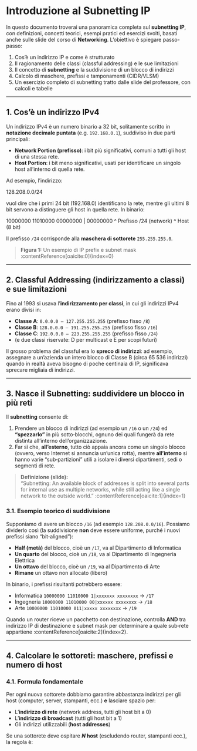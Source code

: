 # Introduzione al Subnetting IP

In questo documento troverai una panoramica completa sul **subnetting IP**, con definizioni, concetti teorici, esempi pratici ed esercizi svolti, basati anche sulle slide del corso di **Networking**. L’obiettivo è spiegare passo-passo:
1. Cos’è un indirizzo IP e come è strutturato
2. Il ragionamento delle classi (classful addressing) e le sue limitazioni
3. Il concetto di **subnetting** e la suddivisione di un blocco di indirizzi
4. Calcolo di maschere, prefissi e tamponamenti (CIDR/VLSM)
5. Un esercizio completo di subnetting tratto dalle slide del professore, con calcoli e tabelle

---

## 1. Cos’è un indirizzo IPv4

Un indirizzo IPv4 è un numero binario a 32 bit, solitamente scritto in **notazione decimale puntata** (e.g. `192.168.0.1`), suddiviso in due parti principali:

- **Network Portion (prefisso)**: i bit più significativi, comuni a tutti gli host di una stessa rete.
- **Host Portion**: i bit meno significativi, usati per identificare un singolo host all’interno di quella rete.

Ad esempio, l’indirizzo:

128.208.0.0/24

vuol dire che i primi 24 bit (192.168.0) identificano la rete, mentre gli ultimi 8 bit servono a distinguere gli host in quella rete. In binario:

10000000 11010000 00000000 | 00000000
^ Prefisso /24 (network) ^ Host (8 bit)


Il prefisso `/24` corrisponde alla **maschera di sottorete** `255.255.255.0`.

> **Figura 1:** Un esempio di IP prefix e subnet mask :contentReference[oaicite:0]{index=0}

---

## 2. Classful Addressing (indirizzamento a classi) e sue limitazioni

Fino al 1993 si usava l’**indirizzamento per classi**, in cui gli indirizzi IPv4 erano divisi in:
- **Classe A**: `0.0.0.0 – 127.255.255.255` (prefisso fisso `/8`)
- **Classe B**: `128.0.0.0 – 191.255.255.255` (prefisso fisso `/16`)
- **Classe C**: `192.0.0.0 – 223.255.255.255` (prefisso fisso `/24`)
- (e due classi riservate: D per multicast e E per scopi futuri)

Il grosso problema del classful era lo **spreco di indirizzi**: ad esempio, assegnare a un’azienda un intero blocco di Classe B (circa 65 536 indirizzi) quando in realtà aveva bisogno di poche centinaia di IP, significava sprecare migliaia di indirizzi.

---

## 3. Nasce il Subnetting: suddividere un blocco in più reti

Il **subnetting** consente di:
1. Prendere un blocco di indirizzi (ad esempio un `/16` o un `/24`) ed **“spezzarlo”** in più sotto‐blocchi, ognuno dei quali fungerà da rete distinta all’interno dell’organizzazione.
2. Far sì che, **all’esterno**, tutto ciò appaia ancora come un singolo blocco (ovvero, verso Internet si annuncia un’unica rotta), mentre **all’interno** si hanno varie “sub‐partizioni” utili a isolare i diversi dipartimenti, sedi o segmenti di rete.

> **Definizione (slide):**  
> “Subnetting: An available block of addresses is split into several parts for internal use as multiple networks, while still acting like a single network to the outside world.” :contentReference[oaicite:1]{index=1}

### 3.1. Esempio teorico di suddivisione

Supponiamo di avere un blocco `/16` (ad esempio `128.208.0.0/16`). Possiamo dividerlo così (la suddivisione **non** deve essere uniforme, purché i nuovi prefissi siano “bit‐aligned”):

- **Half (metà)** del blocco, cioè un `/17`, va al Dipartimento di Informatica
- **Un quarto** del blocco, cioè un `/18`, va al Dipartimento di Ingegneria Elettrica
- **Un ottavo** del blocco, cioè un `/19`, va al Dipartimento di Arte
- **Rimane** un ottavo non allocato (libero)

In binario, i prefissi risultanti potrebbero essere:

- Informatica  `10000000 11010000 1|xxxxxxx xxxxxxxx`  → `/17`
- Ingegneria  `10000000 11010000 00|xxxxxx xxxxxxxx` → `/18`
- Arte        `10000000 11010000 011|xxxxx xxxxxxxx` → `/19`

Quando un router riceve un pacchetto con destinazione, controlla **AND** tra indirizzo IP di destinazione e subnet mask per determinare a quale sub‐rete appartiene :contentReference[oaicite:2]{index=2}.

---

## 4. Calcolare le sottoreti: maschere, prefissi e numero di host

### 4.1. Formula fondamentale

Per ogni nuova sottorete dobbiamo garantire abbastanza indirizzi per gli host (computer, server, stampanti, ecc.) **e** lasciare spazio per:

- L’**indirizzo di rete** (network address, tutti gli host bit a 0)
- L’**indirizzo di broadcast** (tutti gli host bit a 1)
- Gli indirizzi utilizzabili (**host addresses**)

Se una sottorete deve ospitare **_N_ host** (escludendo router, stampanti ecc.), la regola è:


